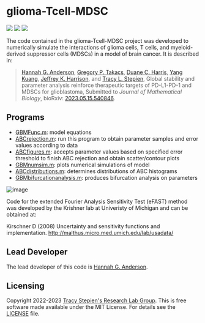 # glioma-Tcell-MDSC

<a href="https://github.com/stepien-lab/glioma-Tcell-MDSC/"><img src="https://img.shields.io/badge/GitHub-stepien--lab%2Fglioma--Tcell--MDSC-blue" /></a> <a href="https://doi.org/10.1101/2023.05.15.540846"><img src="https://img.shields.io/badge/bioRxiv-2023.05.15.540846-orange" /></a> <a href="LICENSE"><img src="https://img.shields.io/badge/license-MIT-blue.svg" /></a>

The code contained in the glioma-Tcell-MDSC project was developed to numerically simulate the interactions of glioma cells, T cells, and myeloid-derived suppressor cells (MDSCs) in a model of brain cancer. It is described in:
>[Hannah G. Anderson](https://github.com/HannahGrace314), [Gregory P. Takacs](https://pharmacology.med.ufl.edu/profile/takacs-gregory/), [Duane C. Harris](https://search.asu.edu/profile/2524814), [Yang Kuang](https://math.la.asu.edu/~kuang/), [Jeffrey K. Harrison](https://pharmacology.med.ufl.edu/profile/harrison-jeffrey/), and [Tracy L. Stepien](https://github.com/tstepien/), Global stability and parameter analysis reinforce therapeutic targets of PD-L1-PD-1 and MDSCs for glioblastoma, Submitted to _Journal of Mathematical Biology_, bioRxiv: [2023.05.15.540846](https://doi.org/10.1101/2023.05.15.540846).

## Programs
+ [GBMFunc.m](GBMFunc.m): model equations
+ [ABCrejection.m](ABCrejection.m): run this program to obtain parameter samples and error values according to data
+ [ABCfigures.m](ABCfigures.m): accepts parameter values based on specified error threshold to finish ABC rejection and obtain scatter/contour plots
+ [GBMnumsim.m](GBMnumsim.m): plots numerical simulations of model
+ [ABCdistributions.m](ABCdistributions.m): determines distributions of ABC histograms
+ [GBMbifurcationanalysis.m](GBMbifurcationanalysis.m): produces bifurcation analysis on parameters

![image](https://user-images.githubusercontent.com/89090482/209017684-ac768527-f079-4604-a4ca-e719dde711b5.png)


Code for the extended Fourier Analysis Sensitivity Test (eFAST) method was developed by the Krishner lab at Univeristy of Michigan and can be obtained at:

Kirschner D (2008) Uncertainty and sensitivity functions and implementation.
http://malthus.micro.med.umich.edu/lab/usadata/


## Lead Developer
The lead developer of this code is [Hannah G. Anderson](https://github.com/HannahGrace314).

## Licensing
Copyright 2022-2023 [Tracy Stepien's Research Lab Group](https://github.com/stepien-lab/). This is free software made available under the MIT License. For details see the [LICENSE](LICENSE) file.

